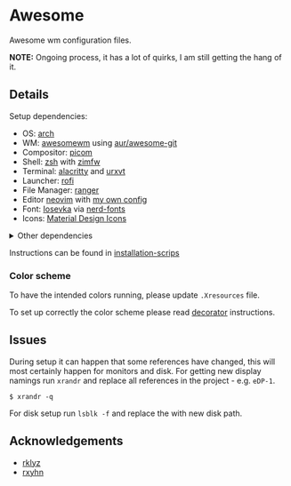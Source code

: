 # Awesome

Awesome wm configuration files.

**NOTE:** Ongoing process, it has a lot of quirks, I am still getting the hang of it.

## Details

Setup dependencies:

* OS: [arch](https://archlinux.org/)
* WM: [awesomewm](https://awesomewm.org/apidoc/index.html) using [aur/awesome-git](https://github.com/awesomeWM/awesome)
* Compositor: [picom](https://github.com/yshui/picom)
* Shell: [zsh](https://www.zsh.org/) with [zimfw](https://zimfw.sh/)
* Terminal: [alacritty](https://alacritty.org/) and [urxvt](http://software.schmorp.de/pkg/rxvt-unicode.html)
* Launcher: [rofi](https://davatorium.github.io/rofi/)
* File Manager: [ranger](https://ranger.github.io/)
* Editor [neovim](https://neovim.io/) with [my own config](https://github.com/simao-ferreira/nvim)
* Font: [Iosevka](https://typeof.net/Iosevka/) via [nerd-fonts](https://github.com/ryanoasis/nerd-fonts)
* Icons: [Material Design Icons](https://pictogrammers.com/library/mdi/)

<details>
<summary>Other dependencies</summary>
<br>

- redshift
- starship
- bluetuith
- brightnessctl
- nmtui via networkmanager
- xrandr
- ttf-nerd-fonts-symbols-2048-em-mono
- ttf-material-design-icons-webfont
- pipewire

</details>

Instructions can be found in [installation-scrips](./../../../arch-installation)

### Color scheme

To have the intended colors running, please update `.Xresources` file.

To set up correctly the color scheme please read [decorator](./../decorator/README.md) instructions.

## Issues

During setup it can happen that some references have changed, this will most certainly happen for monitors and disk.
For getting new display namings run `xrandr` and replace all references in the project - e.g. `eDP-1`.

```shell
$ xrandr -q
```

For disk setup run `lsblk -f` and replace the with new disk path.

## Acknowledgements

- [rklyz](https://github.com/rklyz/MyRice)
- [rxyhn](https://github.com/rxyhn/yoru)